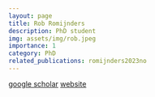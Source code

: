 ```yaml
---
layout: page
title: Rob Romijnders
description: PhD student
img: assets/img/rob.jpeg
importance: 1
category: PhD
related_publications: romijnders2023no
---
```

[google scholar](https://scholar.google.com.co/citations?user=P1kN6KEAAAAJ&hl=en)
[website](https://robromijnders.github.io/)
